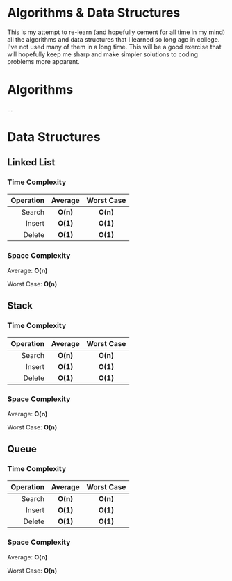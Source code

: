 # Algorithms & Data Structures

This is my attempt to re-learn (and hopefully cement for all time in my mind) all the algorithms and data structures that I learned so long ago in college. I've not used many of them in a long time. This will be a good exercise that will hopefully keep me sharp and make simpler solutions to coding problems more apparent.

# Algorithms

...

# Data Structures

## Linked List

### Time Complexity

| Operation | Average  | Worst Case     |
| ---------:|:--------:|:--------------:|
| Search    | **O(n)** | **O(n)**       |
| Insert    | **O(1)** | **O(1)**       |
| Delete    | **O(1)** | **O(1)**       |

### Space Complexity

Average: **O(n)**

Worst Case: **O(n)**

## Stack

### Time Complexity

| Operation | Average  | Worst Case     |
| ---------:|:--------:|:--------------:|
| Search    | **O(n)** | **O(n)**       |
| Insert    | **O(1)** | **O(1)**       |
| Delete    | **O(1)** | **O(1)**       |

### Space Complexity

Average: **O(n)**

Worst Case: **O(n)**

## Queue

### Time Complexity

| Operation | Average  | Worst Case     |
| ---------:|:--------:|:--------------:|
| Search    | **O(n)** | **O(n)**       |
| Insert    | **O(1)** | **O(1)**       |
| Delete    | **O(1)** | **O(1)**       |

### Space Complexity

Average: **O(n)**

Worst Case: **O(n)**
